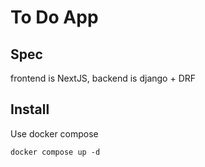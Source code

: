 # To Do App

## Spec

frontend is NextJS, backend is django + DRF

## Install

Use docker compose

```shell
docker compose up -d
```

